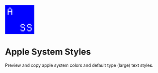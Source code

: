 <img src="public/logo.png" alt="Logo" width="96" height="96" />

# Apple System Styles

Preview and copy apple system colors and default type (large) text styles.
